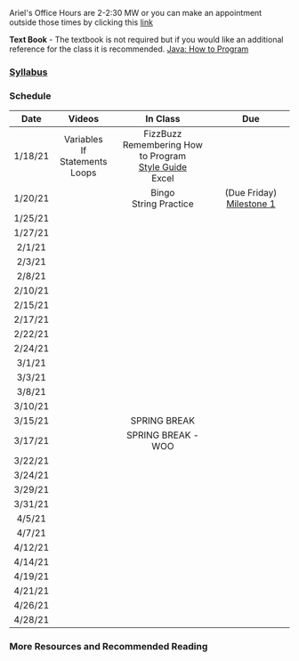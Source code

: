 
Ariel's Office Hours are 2-2:30 MW or you can make an appointment outside those times by clicking this [link]()

**Text Book** - The textbook is not required but if you would like an additional reference for the class it is recommended.
[Java: How to Program](https://deitel.com/java-how-to-program-11-e-early-objects-version/)

### [Syllabus](https://github.com/arielcwebster/DataScience/edit/gh-pages/index.md)

### Schedule

| Date    | Videos | In Class | Due |
| :---:   | :---: | :---: |:---: |
| 1/18/21 | Variables <br> If Statements <br> Loops | FizzBuzz <br> Remembering How to Program <br><a href="https://www." target="_blank">Style Guide</a> <br> Excel |  |
| 1/20/21 | | Bingo <br> String Practice  |(Due Friday) [Milestone 1]() |
| 1/25/21 ||||
| 1/27/21 ||||
| 2/1/21  ||||
| 2/3/21  ||||
| 2/8/21  ||||
| 2/10/21 ||||
| 2/15/21 ||||
| 2/17/21 ||||
| 2/22/21 ||||
| 2/24/21 ||||
| 3/1/21  ||||
| 3/3/21  ||||
| 3/8/21  ||||
| 3/10/21 ||||
| 3/15/21 || SPRING BREAK |  |
| 3/17/21 || SPRING BREAK - WOO |  |
| 3/22/21 ||||
| 3/24/21 ||||
| 3/29/21 ||||
| 3/31/21 ||||
| 4/5/21  ||||
| 4/7/21  ||||
| 4/12/21 ||||
| 4/14/21 ||||
| 4/19/21 ||||
| 4/21/21 ||||
| 4/26/21 ||||
| 4/28/21 ||||

### More Resources and Recommended Reading
